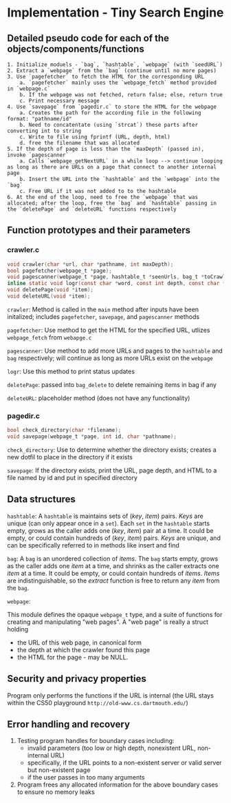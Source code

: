 # Implementation - Tiny Search Engine

## Detailed pseudo code for each of the objects/components/functions

	1. Initialize moduels - `bag`, `hashtable`, `webpage` (with `seedURL`)
	2. Extract a `webpage` from the `bag` (continue until no more pages)
	3. Use `pagefetcher` to fetch the HTML for the corresponding URL
		a. `pagefetcher` mainly uses the `webpage_fetch` method provided in `webpage.c`
		b. If the webpage was not fetched, return false; else, return true
		c. Print necessary message 
	4. Use `savepage` from `pagedir.c` to store the HTML for the webpage
		a. Creates the path for the according file in the following format: "pathname/id"
		b. Need to concatentate (using `strcat`) these parts after converting int to string
		c. Write to file using fprintf (URL, depth, html)
		d. free the filename that was allocated
	5. If the depth of page is less than the `maxDepth` (passed in), invoke `pagescanner`
		a. Calls `webpage_getNextURL` in a while loop --> continue looping as long as there are URLs on a page that connect to another internal page 
		b. Insert the URL into the `hashtable` and the `webpage` into the `bag`
		c. Free URL if it was not added to to the hashtable
	6. At the end of the loop, need to free the `webpage` that was allocated; after the loop, free the `bag` and `hashtable` passing in the `deletePage` and `deleteURL` functions respectively

## Function prototypes and their parameters

### crawler.c
```c
void crawler(char *url, char *pathname, int maxDepth);
bool pagefetcher(webpage_t *page);
void pagescanner(webpage_t *page, hashtable_t *seenUrls, bag_t *toCrawl);
inline static void logr(const char *word, const int depth, const char *url);
void deletePage(void *item);
void deleteURL(void *item);
```

`crawler`: Method is called in the `main` method after inputs have been initalized; includes `pagefetcher`, `savepage`, and `pagescanner` methods

`pagefetcher`: Use method to get the HTML for the specified URL, utlizes `webpage_fetch` from `webapge.c`

`pagescanner`: Use method to add more URLs and pages to the `hashtable` and `bag` respectively; will continue as long as more URLs exist on the `webpage`

`logr`: Use this method to print status updates

`deletePage`: passed into `bag_delete` to delete remaining items in bag if any

`deleteURL`: placeholder method (does not have any functionality)

### pagedir.c

```c
bool check_directory(char *filename);
void savepage(webpage_t *page, int id, char *pathname);
```

`check_directory`: Use to determine whether the directory exists; creates a new dotfil to place in the directory if it exists

`savepage`: If the directory exists, print the URL, page depth, and HTML to a file named by id and put in specified directory

## Data structures

`hashtable`: 
A `hashtable` is maintains sets of (_key_, _item_) pairs. _Keys_ are unique (can only appear once in a `set`). 
Each `set` in the `hashtable` starts empty, grows as the caller adds one (_key_, _item_) pair at a time. 
It could be empty, or could contain hundreds of (_key_, _item_) pairs.
_Keys_ are unique, and can be specifically referred to in methods like insert and find

`bag`:
A `bag` is an unordered collection of _items_.
The `bag` starts empty, grows as the caller adds one _item_ at a time, and shrinks as the caller extracts one _item_ at a time.
It could be empty, or could contain hundreds of _items_.
_Items_ are indistinguishable, so the _extract_ function is free to return any _item_ from the `bag`.

`webpage`:

This module defines the opaque `webpage_t` type, and a suite of functions for creating and manipulating "web pages".  A "web page" is really a struct holding 

 * the URL of this web page, in canonical form
 * the depth at which the crawler found this page
 * the HTML for the page - may be NULL. 

## Security and privacy properties

Program only performs the functions if the URL is internal (the URL stays within the CS50 playground `http://old-www.cs.dartmouth.edu/`)

## Error handling and recovery

1. Testing program handles for boundary cases including: 
	- invalid parameters (too low or high depth, nonexistent URL, non-internal URL)
	- specifically, if the URL points to a non-existent server or valid server but non-existent page
	-  if the user passes in too many arguments
2. Program frees any allocated information for the above boundary cases to ensure no memory leaks

